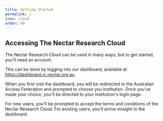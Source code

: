 ```yaml
---
title: Getting Started
permalink: /
icon: cloud
order: 00
---
```


## Accessing The Nectar Research Cloud

The Nectar Research Cloud can be used in many ways, but to get started, you'll need an account.

This can be done by logging into our dashboard, available at <https://dashboard.rc.nectar.org.au>.

When you first visit the dashboard, you will be redirected to the Australian Access Federation and prompted to choose you institution. Once you've made your choice, you'll be directed to your institution's login page.

For new users, you'll be prompted to accept the terms and conditions of the Nectar Research Cloud. For existing users, you'll arrive straight to the dashboard.
